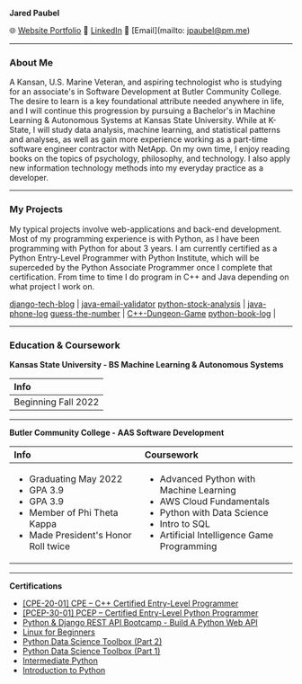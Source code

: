 **Jared Paubel**

🌐 [Website Portfolio](https://www.jpaubel.tech) 
🤝 [LinkedIn](https://www.linkedin.com/in/jared-paubel) 
📧 [Email](mailto: jpaubel@pm.me)

---
### About Me

A Kansan, U.S. Marine Veteran, and aspiring technologist who is studying for an associate's in Software Development at Butler Community College. The desire to learn is a key foundational attribute needed anywhere in life, and I will continue this progression by pursuing a Bachelor's in Machine Learning & Autonomous Systems at Kansas State University. While at K-State, I will study data analysis, machine learning, and statistical patterns and analyses, as well as gain more experience working as a part-time software engineer contractor with NetApp. On my own time, I enjoy reading books on the topics of psychology, philosophy, and technology. I also apply new information technology methods into my everyday practice as a developer.

---
### My Projects
My typical projects involve web-applications and back-end development. Most of my programming experience is with Python, as I have been programming with Python for about 3 years. I am currently certified as a Python Entry-Level Programmer with Python Institute, which will be superceded by the Python Associate Programmer once I complete that certification. From time to time I do program in C++ and Java depending on what project I work on.

[django-tech-blog](https://github.com/JaredP45/django-tech-blog)           | [java-email-validator](https://github.com/JaredP45/java-email-validator)
[python-stock-analysis](https://github.com/JaredP45/python-stock-analysis) | [java-phone-log](https://github.com/JaredP45/PhoneLog)
[guess-the-number](https://github.com/JaredP45/GuessTheNumber)             | [C++-Dungeon-Game](https://github.com/JaredP45/C-Dungeon-Game)
[python-book-log](https://github.com/JaredP45/python-book-log)             | 

---
### Education & Coursework

**Kansas State University - BS Machine Learning & Autonomous Systems**

| Info                          |
| :---------------------------- |
| Beginning Fall 2022           |

---
**Butler Community College - AAS Software Development**

| Info                                        | Coursework                                                                            |                         
| :------------------------------------------ | :------------------------------------------------------------------------------------ |
| <ul><li>Graduating May 2022</li><li>GPA 3.9</li><li>GPA 3.9</li><li>Member of Phi Theta Kappa</li><li>Made President's Honor Roll twice</li></ul> | <ul><li>Advanced Python with Machine Learning</li><li>AWS Cloud Fundamentals</li><li>Python with Data Science</li><li>Intro to SQL</li><li>Artificial Intelligence Game Programming</li></ul> | <ul><li>PHP and Databases</li><li>Intro to Java Programming</li><li>Mobile App Development</li><li>Intro to C# Programming</li><li>C++ Game Programming</li></ul> |

---
**Certifications**
 * [[CPE-20-01] CPE – C++ Certified Entry-Level Programmer](https://www.credly.com/badges/94859d8c-526e-4dc5-b87e-c8e5264fbcab/public_url)
 * [[PCEP-30-01] PCEP – Certified Entry-Level Python Programmer](https://www.credly.com/badges/b6f4ae2b-4f9a-4ff8-a4e0-2eab2e9db4ff?source=linked_in_profile)
 * [Python & Django REST API Bootcamp - Build A Python Web API](https://www.udemy.com/certificate/UC-675c9875-6f6f-43bb-be78-62f4d0061a01/)
 * [Linux for Beginners](https://www.udemy.com/certificate/UC-7285d67a-18e1-4afb-86da-d2140efd69f8/)
 * [Python Data Science Toolbox (Part 2)](https://www.datacamp.com/statement-of-accomplishment/course/9881dcf8acf01197ccc068197f234edfce8757b2)
 * [Python Data Science Toolbox (Part 1)](https://www.datacamp.com/statement-of-accomplishment/course/defb6fa1523fc7a645700cb10db3eb4cf85ed123)
 * [Intermediate Python](https://www.datacamp.com/statement-of-accomplishment/course/11263c1b0d8d1196cfa44e7a0b6b5821878bb70d)
 * [Introduction to Python](https://www.datacamp.com/statement-of-accomplishment/course/482847f9ddfa48f90dd993845be52638b6090113)


